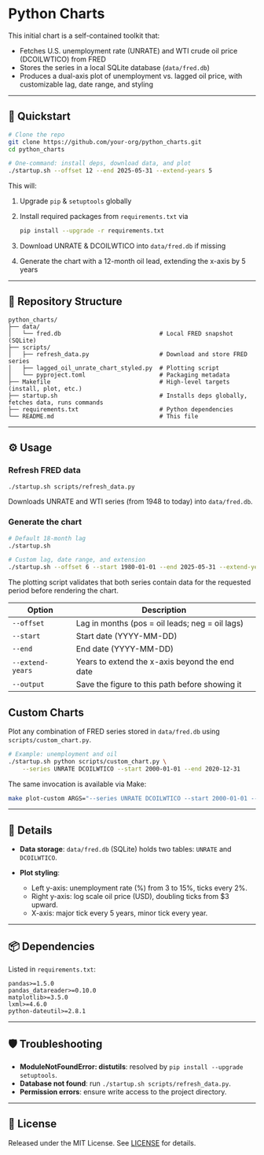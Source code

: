 # Python Charts

This initial chart is a self-contained toolkit that:

* Fetches U.S. unemployment rate (UNRATE) and WTI crude oil price (DCOILWTICO) from FRED  
* Stores the series in a local SQLite database (`data/fred.db`)  
* Produces a dual-axis plot of unemployment vs. lagged oil price, with customizable lag, date range, and styling  

---

## 🚀 Quickstart

```bash
# Clone the repo
git clone https://github.com/your-org/python_charts.git
cd python_charts

# One-command: install deps, download data, and plot
./startup.sh --offset 12 --end 2025-05-31 --extend-years 5
````

This will:

1. Upgrade `pip` & `setuptools` globally
2. Install required packages from `requirements.txt` via

   ```bash
   pip install --upgrade -r requirements.txt
   ```
3. Download UNRATE & DCOILWTICO into `data/fred.db` if missing
4. Generate the chart with a 12-month oil lead, extending the x-axis by 5 years

---

## 📁 Repository Structure

```
python_charts/
├── data/
│   └── fred.db                            # Local FRED snapshot (SQLite)
├── scripts/
│   ├── refresh_data.py                    # Download and store FRED series
│   ├── lagged_oil_unrate_chart_styled.py  # Plotting script
│   └── pyproject.toml                     # Packaging metadata
├── Makefile                               # High-level targets (install, plot, etc.)
├── startup.sh                             # Installs deps globally, fetches data, runs commands
├── requirements.txt                       # Python dependencies
└── README.md                              # This file
```

---

## ⚙️ Usage

### Refresh FRED data

```bash
./startup.sh scripts/refresh_data.py
```

Downloads UNRATE and WTI series (from 1948 to today) into `data/fred.db`.

### Generate the chart

```bash
# Default 18-month lag
./startup.sh

# Custom lag, date range, and extension
./startup.sh --offset 6 --start 1980-01-01 --end 2025-05-31 --extend-years 2
```

The plotting script validates that both series contain data for the
requested period before rendering the chart.

| Option           | Description                                     |
| ---------------- | ----------------------------------------------- |
| `--offset`       | Lag in months (pos = oil leads; neg = oil lags) |
| `--start`        | Start date (YYYY-MM-DD)                         |
| `--end`          | End date (YYYY-MM-DD)                           |
| `--extend-years` | Years to extend the x-axis beyond the end date  |
| `--output`       | Save the figure to this path before showing it  |

## Custom Charts

Plot any combination of FRED series stored in `data/fred.db` using
`scripts/custom_chart.py`.

```bash
# Example: unemployment and oil
./startup.sh python scripts/custom_chart.py \
    --series UNRATE DCOILWTICO --start 2000-01-01 --end 2020-12-31
```

The same invocation is available via Make:

```bash
make plot-custom ARGS="--series UNRATE DCOILWTICO --start 2000-01-01 --end 2020-12-31"
```

---

## 📝 Details

* **Data storage**: `data/fred.db` (SQLite) holds two tables: `UNRATE` and `DCOILWTICO`.
* **Plot styling**:

  * Left y-axis: unemployment rate (%) from 3 to 15%, ticks every 2%.
  * Right y-axis: log scale oil price (USD), doubling ticks from \$3 upward.
  * X-axis: major tick every 5 years, minor tick every year.

---

## 📦 Dependencies

Listed in `requirements.txt`:

```text
pandas>=1.5.0
pandas_datareader>=0.10.0
matplotlib>=3.5.0
lxml>=4.6.0
python-dateutil>=2.8.1
```

---

## 🛡️ Troubleshooting

* **ModuleNotFoundError: distutils**: resolved by `pip install --upgrade setuptools`.
* **Database not found**: run `./startup.sh scripts/refresh_data.py`.
* **Permission errors**: ensure write access to the project directory.

---

## 📄 License

Released under the MIT License. See [LICENSE](LICENSE) for details.

